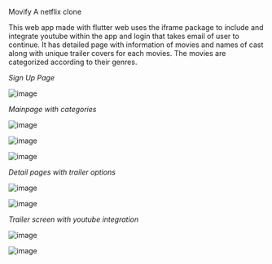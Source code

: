 Movify
A netflix clone

This web app made with flutter web uses the iframe package to include and integrate youtube within the app and login that takes email of user to continue. It has detailed page with information of movies and names of cast along with unique trailer covers for each movies. The movies are categorized according to their genres. 

*Sign Up Page*

![image](https://github.com/user-attachments/assets/cbda7553-f5c4-4340-9fad-d75df9e0f7e7)

*Mainpage with categories*

![image](https://github.com/user-attachments/assets/58c2574e-e5bb-4147-8e27-371cf5949409)

![image](https://github.com/user-attachments/assets/7d82f0f4-fc18-4197-8e32-3c40a7afc477)

![image](https://github.com/user-attachments/assets/b8bacd32-f72b-44da-8bdd-ca8eab70822e)

*Detail pages with trailer options*

![image](https://github.com/user-attachments/assets/637ec1a7-e586-483d-a299-84e4cbc93320)

![image](https://github.com/user-attachments/assets/89712e55-b9cd-47b5-b278-44bbf380b037)

*Trailer screen with youtube integration*

![image](https://github.com/user-attachments/assets/dcc6b32f-2783-48e2-8869-db5a42259384)

![image](https://github.com/user-attachments/assets/bb6108f1-8616-49d1-96b3-705d7fa5dd68)










